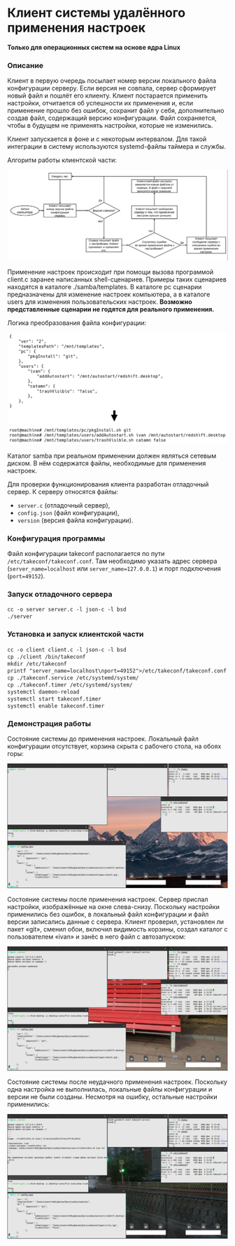 # Клиент системы удалённого применения настроек

**Только для операционных систем на основе ядра Linux**

### Описание

Клиент в первую очередь посылает номер версии локального файла конфигурации серверу. Если версия не совпала, сервер сформирует новый файл и пошлёт его клиенту. Клиент постарается применить настройки, отчитается об успешности их применения и, если применение прошло без ошибок, сохранит файл у себя, дополнительно создав файл, содержащий версию конфигурации. Файл сохраняется, чтобы в будущем не применять настройки, которые не изменились.

Клиент запускается в фоне и с некоторым интервалом. Для такой интеграции в систему используются systemd-файлы таймера и службы.

Алгоритм работы клиентской части:

![Алгоритм](/README-assets/client-algorithm.png)

Применение настроек происходит при помощи вызова программой client.c заранее написанных shell-сценариев. Примеры таких сценариев находятся в каталоге ./samba/templates. В каталоге pc сценарии предназначены для изменение настроек компьютера, а в каталоге users для изменения пользовательских настроек. **Возможно представленные сценарии не годятся для реального применения.**

Логика преобразования файла конфигурации:

![Преобразование .json](/README-assets/json-to-sh.png)

Каталог samba при реальном применении должен являться сетевым диском. В нём содержатся файлы, необходимые для применения настроек.

Для проверки функционирования клиента разработан отладочный сервер. К серверу относятся файлы:

- `server.c` (отладочный сервер),
- `config.json` (файл конфигурации),
- `version` (версия файла конфигурации).

### Конфигурация программы

Файл конфигурации takeconf располагается по пути `/etc/takeconf/takeconf.conf`. Там необходимо указать адрес сервера (`server_name=localhost` или `server_name=127.0.0.1`) и порт подключения (`port=49152`).

### Запуск отладочного сервера

```
cc -o server server.c -l json-c -l bsd
./server
```

### Установка и запуск клиентской части

```
cc -o client client.c -l json-c -l bsd
cp ./client /bin/takeconf
mkdir /etc/takeconf
printf "server_name=localhost\nport=49152">/etc/takeconf/takeconf.conf
cp ./takeconf.service /etc/systemd/system/
cp ./takeconf.timer /etc/systemd/system/
systemctl daemon-reload
systemctl start takeconf.timer
systemctl enable takeconf.timer
```

### Демонстрация работы

Состояние системы до применения настроек. Локальный файл конфигурации отсутствует, корзина скрыта с рабочего стола, на обоях горы:

![До применения](/README-assets/before.png)

Состояние системы после применения настроек. Сервер прислал настройки, изображённые на окне слева-cнизу. Поскольку настройки применились без ошибок, в локальный файл конфигурации и файл версии записались данные с сервера. Клиент проверил, установлен ли пакет «git», сменил обои, включил видимость корзины, создал каталог с пользователем «ivan» и занёс в него файл с автозапуском:

![После применения](/README-assets/after.png)

Состояние системы после неудачного применения настроек. Поскольку одна настройка не выполнилась, локальные файлы конфигурации и версии не были созданы. Несмотря на ошибку, остальные настройки применились:

![Применение с ошибкой](/README-assets/after-err.png)